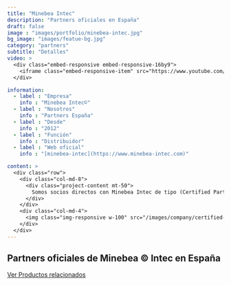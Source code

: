 ```yaml
---
title: "Minebea Intec"
description: "Partners oficiales en España"
draft: false
image : "images/portfolio/minebea-intec.jpg"
bg_image: "images/featue-bg.jpg"
category: "partners"
subtitle: "Detalles"
video: >
  <div class="embed-responsive embed-responsive-16by9">
    <iframe class="embed-responsive-item" src="https://www.youtube.com/embed/jHbNqI-sjJY" frameborder="0" allow="accelerometer; autoplay; encrypted-media; gyroscope; picture-in-picture" allowfullscreen></iframe>
  </div>

information:
  - label : "Empresa"
    info : "Minebea Intec©"
  - label : "Nosotros"
    info : "Partners España"
  - label : "Desde"
    info : "2012"
  - label : "Función"
    info : "Distribuidor"
  - label : "Web oficial"
    info : "[minebea-intec](https://www.minebea-intec.com)"

content: >
  <div class="row">
    <div class="col-md-8">
      <div class="project-content mt-50">
        Somos socios directos con Minebea Intec de tipo (Certified Partner) que no solo ha demostrado su compromiso y rendimiento, sino que también participa activamente en la venta y la promoción de los productos de Minebea Intec. Desarrollamos conocimientos sobre ventas y servicios y seguimos un modelo empresarial exitoso orientado al crecimiento y la expansión.
      </div>
    </div>
    <div class="col-md-4">
      <img class="img-responsive w-100" src="/images/company/certified-minebea.jpg" alt="">
    </div>
  </div>
---
```


## Partners oficiales de Minebea © Intec en España

<a href="/blog">Ver Productos relacionados</a>
